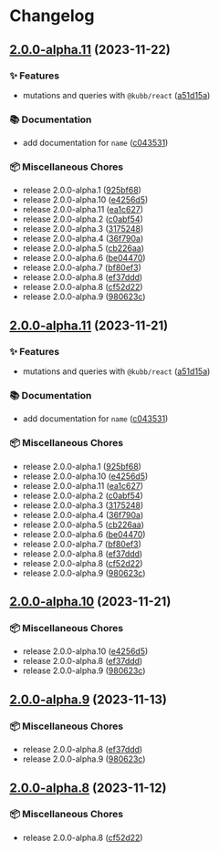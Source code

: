 # Changelog

## [2.0.0-alpha.11](https://github.com/kubb-project/kubb/compare/cli-v2.0.0-alpha.11...cli-v2.0.0-alpha.11) (2023-11-22)


### ✨ Features

* mutations and queries with `@kubb/react` ([a51d15a](https://github.com/kubb-project/kubb/commit/a51d15a643091cc5a74e40e48cd5e4028172221d))


### 📚 Documentation

* add documentation for `name` ([c043531](https://github.com/kubb-project/kubb/commit/c0435315263ef0ba63e05504e2aa82e7a34d212d))


### 📦 Miscellaneous Chores

* release 2.0.0-alpha.1 ([925bf68](https://github.com/kubb-project/kubb/commit/925bf686956804aad82ba6480152427aaa6ad4f8))
* release 2.0.0-alpha.10 ([e4256d5](https://github.com/kubb-project/kubb/commit/e4256d51e4de8ebd035848807264987ce7320501))
* release 2.0.0-alpha.11 ([ea1c627](https://github.com/kubb-project/kubb/commit/ea1c62729cadcd60808858582dd9634d4a1df029))
* release 2.0.0-alpha.2 ([c0abf54](https://github.com/kubb-project/kubb/commit/c0abf54220849007e354f594267cd69086c38b07))
* release 2.0.0-alpha.3 ([3175248](https://github.com/kubb-project/kubb/commit/3175248895d3def0e32fbf87a7ffa45c0c859b68))
* release 2.0.0-alpha.4 ([36f790a](https://github.com/kubb-project/kubb/commit/36f790a8260ce0842ca64852590e59f2c661367c))
* release 2.0.0-alpha.5 ([cb226aa](https://github.com/kubb-project/kubb/commit/cb226aa772601d54e44717770b12a450a3863c45))
* release 2.0.0-alpha.6 ([be04470](https://github.com/kubb-project/kubb/commit/be04470ee6fcfafcd9db4997a522189828e9abad))
* release 2.0.0-alpha.7 ([bf80ef3](https://github.com/kubb-project/kubb/commit/bf80ef3eed770ce865a2618cfa5e79180077a7ce))
* release 2.0.0-alpha.8 ([ef37ddd](https://github.com/kubb-project/kubb/commit/ef37dddb60659ceb8806c1233d7c46fd890eab6b))
* release 2.0.0-alpha.8 ([cf52d22](https://github.com/kubb-project/kubb/commit/cf52d224c1c675919d5fa18fa075f15a873ec53e))
* release 2.0.0-alpha.9 ([980623c](https://github.com/kubb-project/kubb/commit/980623c7703a16d6a970aa2a954028ca4ae48d78))

## [2.0.0-alpha.11](https://github.com/kubb-project/kubb/compare/kubb-v2.0.0-alpha.10...cli-v2.0.0-alpha.11) (2023-11-21)


### ✨ Features

* mutations and queries with `@kubb/react` ([a51d15a](https://github.com/kubb-project/kubb/commit/a51d15a643091cc5a74e40e48cd5e4028172221d))


### 📚 Documentation

* add documentation for `name` ([c043531](https://github.com/kubb-project/kubb/commit/c0435315263ef0ba63e05504e2aa82e7a34d212d))


### 📦 Miscellaneous Chores

* release 2.0.0-alpha.1 ([925bf68](https://github.com/kubb-project/kubb/commit/925bf686956804aad82ba6480152427aaa6ad4f8))
* release 2.0.0-alpha.10 ([e4256d5](https://github.com/kubb-project/kubb/commit/e4256d51e4de8ebd035848807264987ce7320501))
* release 2.0.0-alpha.11 ([ea1c627](https://github.com/kubb-project/kubb/commit/ea1c62729cadcd60808858582dd9634d4a1df029))
* release 2.0.0-alpha.2 ([c0abf54](https://github.com/kubb-project/kubb/commit/c0abf54220849007e354f594267cd69086c38b07))
* release 2.0.0-alpha.3 ([3175248](https://github.com/kubb-project/kubb/commit/3175248895d3def0e32fbf87a7ffa45c0c859b68))
* release 2.0.0-alpha.4 ([36f790a](https://github.com/kubb-project/kubb/commit/36f790a8260ce0842ca64852590e59f2c661367c))
* release 2.0.0-alpha.5 ([cb226aa](https://github.com/kubb-project/kubb/commit/cb226aa772601d54e44717770b12a450a3863c45))
* release 2.0.0-alpha.6 ([be04470](https://github.com/kubb-project/kubb/commit/be04470ee6fcfafcd9db4997a522189828e9abad))
* release 2.0.0-alpha.7 ([bf80ef3](https://github.com/kubb-project/kubb/commit/bf80ef3eed770ce865a2618cfa5e79180077a7ce))
* release 2.0.0-alpha.8 ([ef37ddd](https://github.com/kubb-project/kubb/commit/ef37dddb60659ceb8806c1233d7c46fd890eab6b))
* release 2.0.0-alpha.8 ([cf52d22](https://github.com/kubb-project/kubb/commit/cf52d224c1c675919d5fa18fa075f15a873ec53e))
* release 2.0.0-alpha.9 ([980623c](https://github.com/kubb-project/kubb/commit/980623c7703a16d6a970aa2a954028ca4ae48d78))

## [2.0.0-alpha.10](https://github.com/kubb-project/kubb/compare/cli-v2.0.0-alpha.9...cli-v2.0.0-alpha.10) (2023-11-21)


### 📦 Miscellaneous Chores

* release 2.0.0-alpha.10 ([e4256d5](https://github.com/kubb-project/kubb/commit/e4256d51e4de8ebd035848807264987ce7320501))
* release 2.0.0-alpha.8 ([ef37ddd](https://github.com/kubb-project/kubb/commit/ef37dddb60659ceb8806c1233d7c46fd890eab6b))
* release 2.0.0-alpha.9 ([980623c](https://github.com/kubb-project/kubb/commit/980623c7703a16d6a970aa2a954028ca4ae48d78))

## [2.0.0-alpha.9](https://github.com/kubb-project/kubb/compare/kubb-v2.0.0-alpha.8...cli-v2.0.0-alpha.9) (2023-11-13)


### 📦 Miscellaneous Chores

* release 2.0.0-alpha.8 ([ef37ddd](https://github.com/kubb-project/kubb/commit/ef37dddb60659ceb8806c1233d7c46fd890eab6b))
* release 2.0.0-alpha.9 ([980623c](https://github.com/kubb-project/kubb/commit/980623c7703a16d6a970aa2a954028ca4ae48d78))

## [2.0.0-alpha.8](https://github.com/kubb-project/kubb/compare/kubb-v2.0.0-alpha.7...cli-v2.0.0-alpha.8) (2023-11-12)


### 📦 Miscellaneous Chores

* release 2.0.0-alpha.8 ([cf52d22](https://github.com/kubb-project/kubb/commit/cf52d224c1c675919d5fa18fa075f15a873ec53e))

